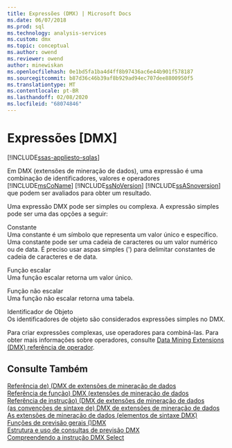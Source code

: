 ```yaml
---
title: Expressões (DMX) | Microsoft Docs
ms.date: 06/07/2018
ms.prod: sql
ms.technology: analysis-services
ms.custom: dmx
ms.topic: conceptual
ms.author: owend
ms.reviewer: owend
author: minewiskan
ms.openlocfilehash: 0e1bd5fa1ba4d4ff8b97436ac6e44b901f578187
ms.sourcegitcommit: b87d36c46b39af8b929ad94ec707dee8800950f5
ms.translationtype: MT
ms.contentlocale: pt-BR
ms.lasthandoff: 02/08/2020
ms.locfileid: "68074846"
---
```

# <a name="expressions-dmx"></a>Expressões [DMX]
[!INCLUDE[ssas-appliesto-sqlas](../includes/ssas-appliesto-sqlas.md)]

  Em DMX (extensões de mineração de dados), uma expressão é uma combinação de identificadores, valores e operadores [!INCLUDE[msCoName](../includes/msconame-md.md)] [!INCLUDE[ssNoVersion](../includes/ssnoversion-md.md)] [!INCLUDE[ssASnoversion](../includes/ssasnoversion-md.md)] que podem ser avaliados para obter um resultado.  
  
 Uma expressão DMX pode ser simples ou complexa. A expressão simples pode ser uma das opções a seguir:  
  
 Constante  
 Uma constante é um símbolo que representa um valor único e específico. Uma constante pode ser uma cadeia de caracteres ou um valor numérico ou de data. É preciso usar aspas simples (') para delimitar constantes de cadeia de caracteres e de data.  
  
 Função escalar  
 Uma função escalar retorna um valor único.  
  
 Função não escalar  
 Uma função não escalar retorna uma tabela.  
  
 Identificador de Objeto  
 Os identificadores de objeto são considerados expressões simples no DMX.  
  
 Para criar expressões complexas, use operadores para combiná-las. Para obter mais informações sobre operadores, consulte [Data Mining Extensions &#40;DMX&#41; referência de operador](../dmx/data-mining-extensions-dmx-operator-reference.md).  
  
## <a name="see-also"></a>Consulte Também  
 [Referência de&#41; &#40;DMX de extensões de mineração de dados](../dmx/data-mining-extensions-dmx-reference.md)   
 [Referência de função&#41; DMX &#40;extensões de mineração de dados](../dmx/data-mining-extensions-dmx-function-reference.md)   
 [Referência de instrução&#41; &#40;DMX de extensões de mineração de dados](../dmx/data-mining-extensions-dmx-statements.md)   
 [&#40;as convenções de sintaxe de&#41; DMX de extensões de mineração de dados](../dmx/data-mining-extensions-dmx-syntax-conventions.md)   
 [As extensões de mineração de dados &#40;elementos de sintaxe DMX&#41;](../dmx/data-mining-extensions-dmx-syntax-elements.md)   
 [Funções de previsão gerais &#40;&#41;DMX](../dmx/general-prediction-functions-dmx.md)   
 [Estrutura e uso de consultas de previsão DMX](../dmx/structure-and-usage-of-dmx-prediction-queries.md)   
 [Compreendendo a instrução DMX Select](../dmx/understanding-the-dmx-select-statement.md)  
  
  
